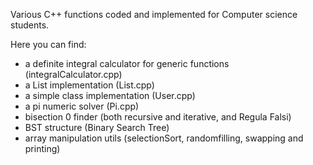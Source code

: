 ﻿Various C++ functions coded and implemented for Computer science students.

Here you can find:
-  a definite integral calculator for generic functions (integralCalculator.cpp)
- a List implementation (List.cpp)
- a simple class implementation (User.cpp)
- a pi numeric solver (Pi.cpp)
- bisection 0 finder (both recursive and iterative, and Regula Falsi)
- BST structure (Binary Search Tree)
- array manipulation utils (selectionSort, randomfilling, swapping and printing)
